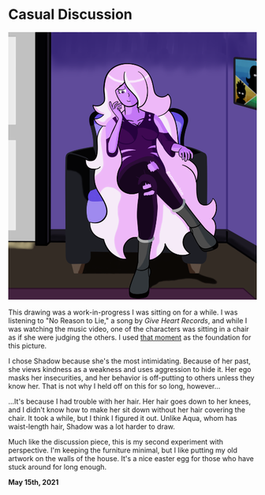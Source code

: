 # Casual Discussion

<img src="https://raw.githubusercontent.com/arrowarchive/Old-Arrowarchive/master/docs/images/SPACE/judging.PNG" alt="No Reason to Lie"
     onContextMenu="return false;">

This drawing was a work-in-progress I was sitting on for a while. I was listening to "No Reason to Lie," a song by *Give Heart Records*, and while I was watching the music video, one of the characters was sitting in a chair as if she were judging the others. I used [that moment](https://youtu.be/oZ-51rj2_WI?t=118) as the foundation for this picture. 

I chose Shadow because she's the most intimidating. Because of her past, she views kindness as a weakness and uses aggression to hide it. Her ego masks her insecurities, and her behavior is off-putting to others unless they know her. That is not why I held off on this for so long, however...

...It's because I had trouble with her hair. Her hair goes down to her knees, and I didn't know how to make her sit down without her hair covering the chair. It took a while, but I think I figured it out. Unlike Aqua, whom has waist-length hair, Shadow was a lot harder to draw. 

Much like the discussion piece, this is my second experiment with perspective. I'm keeping the furniture minimal, but I like putting my old artwork on the walls of the house. It's a nice easter egg for those who have stuck around for long enough. 

**May 15th, 2021**
